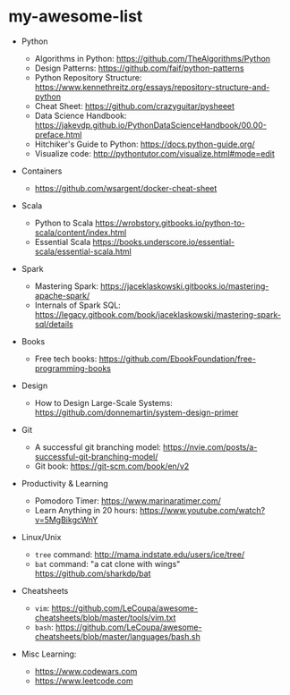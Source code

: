 # my-awesome-list

- Python    
    - Algorithms in Python: https://github.com/TheAlgorithms/Python
    - Design Patterns: https://github.com/faif/python-patterns
    - Python Repository Structure: https://www.kennethreitz.org/essays/repository-structure-and-python
    - Cheat Sheet: https://github.com/crazyguitar/pysheeet
    - Data Science Handbook: https://jakevdp.github.io/PythonDataScienceHandbook/00.00-preface.html
    - Hitchiker's Guide to Python: https://docs.python-guide.org/
    - Visualize code: http://pythontutor.com/visualize.html#mode=edit

- Containers
    - https://github.com/wsargent/docker-cheat-sheet
    
- Scala
    - Python to Scala https://wrobstory.gitbooks.io/python-to-scala/content/index.html
    - Essential Scala https://books.underscore.io/essential-scala/essential-scala.html
    
- Spark
    - Mastering Spark: https://jaceklaskowski.gitbooks.io/mastering-apache-spark/
    - Internals of Spark SQL: https://legacy.gitbook.com/book/jaceklaskowski/mastering-spark-sql/details
    
- Books
    - Free tech books: https://github.com/EbookFoundation/free-programming-books
  
- Design
    - How to Design Large-Scale Systems: https://github.com/donnemartin/system-design-primer
 
- Git
    - A successful git branching model: https://nvie.com/posts/a-successful-git-branching-model/
    - Git book: https://git-scm.com/book/en/v2
  
- Productivity & Learning
    - Pomodoro Timer: https://www.marinaratimer.com/
    - Learn Anything in 20 hours: https://www.youtube.com/watch?v=5MgBikgcWnY
  
- Linux/Unix
    - `tree` command: http://mama.indstate.edu/users/ice/tree/
    - `bat` command: "a cat clone with wings" https://github.com/sharkdp/bat
    
- Cheatsheets
    - `vim`: https://github.com/LeCoupa/awesome-cheatsheets/blob/master/tools/vim.txt
    - `bash`: https://github.com/LeCoupa/awesome-cheatsheets/blob/master/languages/bash.sh

- Misc Learning:
    - https://www.codewars.com
    - https://www.leetcode.com
